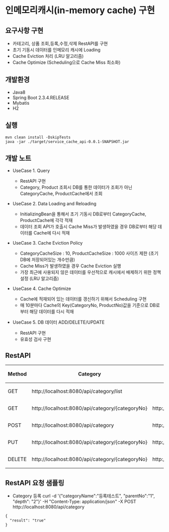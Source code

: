 # 인메모리캐시(in-memory cache) 구현

## 요구사항 구현
+ 카테고리, 상품 조회,등록,수정,삭제 RestAPI를 구현
+ 초기 기동시 데이터를 인메모리 캐시에 Loading
+ Cache Eviction 처리 (LRU 알고리즘)
+ Cache Optimize (Scheduling으로 Cache Miss 최소화) 

## 개발환경
+ Java8
+ Spring Boot 2.3.4.RELEASE
+ Mybatis
+ H2

## 실행
```
mvn clean install -DskipTests
java -jar ./target/service_cache_api-0.0.1-SNAPSHOT.jar
```

## 개발 노트
+ UseCase 1. Query
  * RestAPI 구현 
  * Category, Product 조회시 DB를 통한 데이터가 조회가 아닌 CategoryCache, ProductCache에서 조회
  
+ UseCase 2. Data Loading and Reloading
  * InitializingBean을 통해서 초기 기동시 DB로부터 CategoryCache, ProductCache에 각각 적재
  * 데이터 조회 API가 호출시 Cache Miss가 발생하였을 경우 DB로부터 해당 데이터를 Cache에 다시 적재
  
+ UseCase 3. Cache Eviction Policy
  * CategoryCacheSize : 10, ProductCacheSize : 1000 사이즈 제한 (초기 DB에 저장되어있는 개수만큼)
  * Cache Miss가 발생하였을 경우 Cache Eviction 실행
  * 가장 최근에 사용되지 않은 데이터를 우선적으로 캐시에서 배제하기 위한 정책 설정 (LRU 알고리즘)
  
+ UseCase 4. Cache Optimize
  * Cache에 적재되어 있는 데이터를 갱신하기 위해서 Scheduling 구현
  * 매 10분마다 Cache의 Key(CategoryNo, ProductNo)값을 기준으로 DB로부터 해당 데이터를 다시 적재
  
+ UseCase 5. DB 데이터 ADD/DELETE/UPDATE
  * RestAPI 구현
  * 유효성 검사 구현

## RestAPI
|Method|Category|Product|설명
|------|---|---|---|
|GET|http://localhost:8080/api/category/list||조회|
|GET|http://localhost:8080/api/category/{categoryNo}|http://localhost:8080/api/product/{productNo}|조회|
|POST|http://localhost:8080/api/category|http://localhost:8080/api/product|등록|
|PUT|http://localhost:8080/api/category/{categoryNo}|http://localhost:8080/api/product/{productNo}|수정|
|DELETE|http://localhost:8080/api/category/{categoryNo}|http://localhost:8080/api/product/{productNo}|삭제|

## RestAPI 요청 샘플링
+ Category 등록 
curl -d '{"categoryName":"등록테스트", "parentNo":"1", "depth": "2"}' -H "Content-Type: application/json" -X POST http://localhost:8080/api/category
```
{
  "result": "true"
}
```



